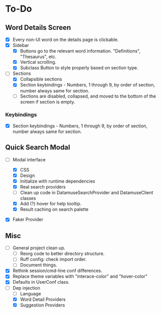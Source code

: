 # To-Do

## Word Details Screen
- [x] Every non-UI word on the details page is clickable.
- [x] Sidebar
  - [x] Buttons go to the relevant word information. "Definitions",
        "Thesaurus", etc.
  - [x] Vertical scrolling.
  - [x] Subclass Button to style properly based on section type.
- [ ] Sections
  - [x] Collapsible sections
  - [x] Section keybindings - Numbers, 1 through 9, by order of section, number
        always same for section.
  - [ ] Sections are disabled, collapsed, and moved to the bottom of the
        screen if section is empty.

### Keybindings
- [x] Section keybindings - Numbers, 1 through 9, by order of section,
      number always same for section.


## Quick Search Modal
- [ ] Modal interface
  - [x] CSS
  - [x] Design
  - [x] Initialize with runtime dependencies
  - [x] Real search providers
  - [ ] Clean up code in DatamuseSearchProvider and DatamuseClient classes
  - [x] Add (?) hover for help tooltip.
  - [x] Result caching on search palette
- [x] Faker Provider


## Misc
- [ ] General project clean up.
  - [ ] Reorg code to better directory structure.
  - [ ] Ruff config: check import order.
  - [ ] Document things.
- [x] Rethink session/cmd-line conf differences.
- [x] Replace theme variables with "interace-color" and "hover-color"
- [x] Defaults in UserConf class.
- [ ] Dep injection
  - [ ] Language
  - [x] Word Detail Providers
  - [x] Suggestion Providers
